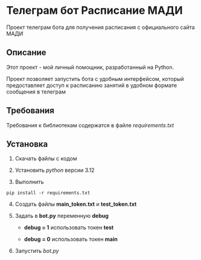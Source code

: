
# Телеграм бот Расписание МАДИ

Проект телеграм бота для получения расписания с официального сайта МАДИ

## Описание

Этот проект - мой личный помощник, разработанный на Python.

Проект позволяет запустить бота с удобным интерфейсом, который предоставляет
доступ к расписанию занятий в удобном формате сообщения в телеграм

## Требования

Требования к библиотекам содержатся в файле _requirements.txt_

## Установка

1. Скачать файлы с кодом

2. Установить _python_ версии 3.12

3. Выполнить

```bush
pip install -r requirements.txt
```

4. Создать файлы **main_token.txt** и **test_token.txt**

5. Задать в **bot.py** переменную **debug**

   - **debug = 1** использовать токен **test**

   - **debug = 0** использовать токен **main**

6. Запустить _bot.py_

